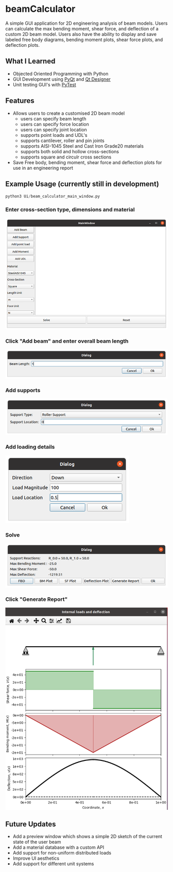 # beamCalculator
A simple GUI application for 2D engineering analysis of beam models. Users can calculate the max bending moment, shear force, and deflection of a custom 2D beam model.
Users also have the ability to display and save labeled free body diagrams, bending moment plots, shear force plots, and deflection plots. 

## What I Learned
* Objected Oriented Programming with Python
* GUI Development using [PyQt](https://doc.qt.io/qtforpython/) and [Qt Designer](https://doc.qt.io/qt-5/qtdesigner-manual.html)
* Unit testing GUI's with [PyTest](https://docs.pytest.org/en/7.0.x/)
## Features
* Allows users to create a customised 2D beam model
  * users can specify beam length
  * users can specify force location
  * users can specify joint location
  * supports point loads and UDL's
  * supports cantilever, roller and pin joints
  * supports AISI-1045 Steel and Cast Iron Grade20 materials 
  * supports both solid and hollow cross-sections
  * supports square and circulr cross sections
* Save Free body, bending moment, shear force and deflection plots for use in an engineering report
## Example Usage (currently still in development)
```python
python3 Ui/beam_calculator_main_window.py
```
### Enter cross-section type, dimensions and material
![alt text](https://github.com/mark2661/beamCalculator/blob/main/images/main_window.png)
### Click "Add beam" and enter overall beam length
![alt text](https://github.com/mark2661/beamCalculator/blob/main/images/add_beam.png)
### Add supports
![alt text](https://github.com/mark2661/beamCalculator/blob/main/images/add_support_dialog_window.png)
### Add loading details
![alt text](https://github.com/mark2661/beamCalculator/blob/main/images/point_load_dialog.png)
### Solve
![alt text](https://github.com/mark2661/beamCalculator/blob/main/images/results.png)
### Click "Generate Report"
![alt text](https://github.com/mark2661/beamCalculator/blob/main/images/report.png)

## Future Updates
* Add a preview window which shows a simple 2D sketch of the current state of the user beam
* Add a material database with a custom API
* Add support for non-uniform distributed loads
* Improve UI aesthetics
* Add support for different unit systems
